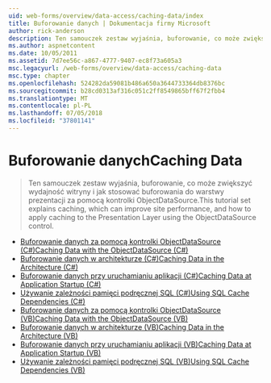 ```yaml
---
uid: web-forms/overview/data-access/caching-data/index
title: Buforowanie danych | Dokumentacja firmy Microsoft
author: rick-anderson
description: Ten samouczek zestaw wyjaśnia, buforowanie, co może zwiększyć wydajność witryny i jak stosować buforowania do warstwy prezentacji za pomocą kontrolki ObjectDataSource...
ms.author: aspnetcontent
ms.date: 10/05/2011
ms.assetid: 7d7ee56c-a867-4777-9407-ec8f73a605a3
msc.legacyurl: /web-forms/overview/data-access/caching-data
msc.type: chapter
ms.openlocfilehash: 524282da59081b486a650a3644733364db8376bc
ms.sourcegitcommit: b28cd0313af316c051c2ff8549865bff67f2fbb4
ms.translationtype: MT
ms.contentlocale: pl-PL
ms.lasthandoff: 07/05/2018
ms.locfileid: "37801141"
---
```

<a name="caching-data"></a><span data-ttu-id="2db50-103">Buforowanie danych</span><span class="sxs-lookup"><span data-stu-id="2db50-103">Caching Data</span></span>
====================
> <span data-ttu-id="2db50-104">Ten samouczek zestaw wyjaśnia, buforowanie, co może zwiększyć wydajność witryny i jak stosować buforowania do warstwy prezentacji za pomocą kontrolki ObjectDataSource.</span><span class="sxs-lookup"><span data-stu-id="2db50-104">This tutorial set explains caching, which can improve site performance, and how to apply caching to the Presentation Layer using the ObjectDataSource control.</span></span>


- [<span data-ttu-id="2db50-105">Buforowanie danych za pomocą kontrolki ObjectDataSource (C#)</span><span class="sxs-lookup"><span data-stu-id="2db50-105">Caching Data with the ObjectDataSource (C#)</span></span>](caching-data-with-the-objectdatasource-cs.md)
- [<span data-ttu-id="2db50-106">Buforowanie danych w architekturze (C#)</span><span class="sxs-lookup"><span data-stu-id="2db50-106">Caching Data in the Architecture (C#)</span></span>](caching-data-in-the-architecture-cs.md)
- [<span data-ttu-id="2db50-107">Buforowanie danych przy uruchamianiu aplikacji (C#)</span><span class="sxs-lookup"><span data-stu-id="2db50-107">Caching Data at Application Startup (C#)</span></span>](caching-data-at-application-startup-cs.md)
- [<span data-ttu-id="2db50-108">Używanie zależności pamięci podręcznej SQL (C#)</span><span class="sxs-lookup"><span data-stu-id="2db50-108">Using SQL Cache Dependencies (C#)</span></span>](using-sql-cache-dependencies-cs.md)
- [<span data-ttu-id="2db50-109">Buforowanie danych za pomocą kontrolki ObjectDataSource (VB)</span><span class="sxs-lookup"><span data-stu-id="2db50-109">Caching Data with the ObjectDataSource (VB)</span></span>](caching-data-with-the-objectdatasource-vb.md)
- [<span data-ttu-id="2db50-110">Buforowanie danych w architekturze (VB)</span><span class="sxs-lookup"><span data-stu-id="2db50-110">Caching Data in the Architecture (VB)</span></span>](caching-data-in-the-architecture-vb.md)
- [<span data-ttu-id="2db50-111">Buforowanie danych przy uruchamianiu aplikacji (VB)</span><span class="sxs-lookup"><span data-stu-id="2db50-111">Caching Data at Application Startup (VB)</span></span>](caching-data-at-application-startup-vb.md)
- [<span data-ttu-id="2db50-112">Używanie zależności pamięci podręcznej SQL (VB)</span><span class="sxs-lookup"><span data-stu-id="2db50-112">Using SQL Cache Dependencies (VB)</span></span>](using-sql-cache-dependencies-vb.md)
